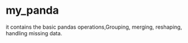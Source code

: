 # my_panda
it contains the basic pandas operations,Grouping, merging, reshaping, handling missing data. 
